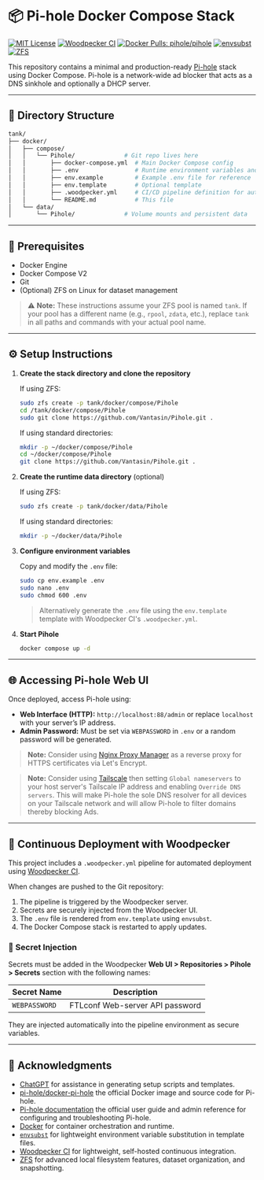 # 📦 Pi-hole Docker Compose Stack

[![MIT License](https://img.shields.io/github/license/Vantasin/Pihole?style=flat-square)](LICENSE)
[![Woodpecker CI](https://img.shields.io/badge/Woodpecker%20CI-self--hosted-green?logo=drone&style=flat-square)](https://woodpecker-ci.org/)
[![Docker Pulls: pihole/pihole](https://img.shields.io/docker/pulls/pihole/pihole?style=flat-square&logo=docker)](https://hub.docker.com/r/pihole/pihole)
[![envsubst](https://img.shields.io/badge/envsubst-variable%20substitution-lightgrey?style=flat-square)](https://man7.org/linux/man-pages/man1/envsubst.1.html)
[![ZFS](https://img.shields.io/badge/ZFS-OpenZFS-blue?style=flat-square)](https://openzfs.org/)

This repository contains a minimal and production-ready [Pi-hole](https://pi-hole.net/) stack using Docker Compose. Pi-hole is a network-wide ad blocker that acts as a DNS sinkhole and optionally a DHCP server.

---

## 📁 Directory Structure

```bash
tank/
├── docker/
│   ├── compose/
│   │   └── Pihole/              # Git repo lives here
│   │       ├── docker-compose.yml  # Main Docker Compose config
│   │       ├── .env                # Runtime environment variables and secrets (gitignored!)
│   │       ├── env.example         # Example .env file for reference
│   │       ├── env.template        # Optional template
│   │       ├── .woodpecker.yml     # CI/CD pipeline definition for auto-deploy
│   │       └── README.md           # This file
│   └── data/
│       └── Pihole/              # Volume mounts and persistent data
```

---

## 🧰 Prerequisites

* Docker Engine
* Docker Compose V2
* Git
* (Optional) ZFS on Linux for dataset management

> ⚠️ **Note:** These instructions assume your ZFS pool is named `tank`. If your pool has a different name (e.g., `rpool`, `zdata`, etc.), replace `tank` in all paths and commands with your actual pool name.

---

## ⚙️ Setup Instructions

1. **Create the stack directory and clone the repository**

   If using ZFS:
   ```bash
   sudo zfs create -p tank/docker/compose/Pihole
   cd /tank/docker/compose/Pihole
   sudo git clone https://github.com/Vantasin/Pihole.git .
   ```

   If using standard directories:
   ```bash
   mkdir -p ~/docker/compose/Pihole
   cd ~/docker/compose/Pihole
   git clone https://github.com/Vantasin/Pihole.git .
   ```

2. **Create the runtime data directory** (optional)

   If using ZFS:
   ```bash
   sudo zfs create -p tank/docker/data/Pihole
   ```

   If using standard directories:
   ```bash
   mkdir -p ~/docker/data/Pihole
   ```

3. **Configure environment variables**

   Copy and modify the `.env` file:

   ```bash
   sudo cp env.example .env
   sudo nano .env
   sudo chmod 600 .env
   ```

   > Alternatively generate the `.env` file using the `env.template` template with Woodpecker CI's `.woodpecker.yml`.

4. **Start Pihole**

   ```bash
   docker compose up -d
   ```

---

## 🌐 Accessing Pi-hole Web UI

Once deployed, access Pi-hole using:

- **Web Interface (HTTP):** `http://localhost:88/admin` or replace `localhost` with your server’s IP address.  
- **Admin Password:** Must be set via `WEBPASSWORD` in `.env` or a random password will be generated.

> **Note:** Consider using [Nginx Proxy Manager](https://github.com/Vantasin/Nginx-Proxy-Manager.git) as a reverse proxy for HTTPS certificates via Let's Encrypt.

> **Note:** Consider using [Tailscale](https://tailscale.com/) then setting `Global nameservers` to your host server's Tailscale IP address and enabling `Override DNS servers`. This will make Pi-hole the sole DNS resolver for all devices on your Tailscale network and will allow Pi-hole to filter domains thereby blocking Ads.

---

## 🚀 Continuous Deployment with Woodpecker

This project includes a `.woodpecker.yml` pipeline for automated deployment using [Woodpecker CI](https://woodpecker-ci.org/).

When changes are pushed to the Git repository:
1. The pipeline is triggered by the Woodpecker server.
2. Secrets are securely injected from the Woodpecker UI.
3. The `.env` file is rendered from `env.template` using `envsubst`.
4. The Docker Compose stack is restarted to apply updates.

### 🔐 Secret Injection

Secrets must be added in the Woodpecker **Web UI > Repositories > Pihole > Secrets** section with the following names:

| Secret Name                | Description                       |
|----------------------------|-----------------------------------|
| `WEBPASSWORD`              | FTLconf Web-server API password   |

They are injected automatically into the pipeline environment as secure variables.

---

## 🙏 Acknowledgments

- [ChatGPT](https://openai.com/chatgpt) for assistance in generating setup scripts and templates.
- [pi-hole/docker-pi-hole](https://github.com/pi-hole/docker-pi-hole) the official Docker image and source code for Pi-hole.
- [Pi-hole documentation](https://docs.pi-hole.net/) the official user guide and admin reference for configuring and troubleshooting Pi-hole.
- [Docker](https://www.docker.com/) for container orchestration and runtime.
- [`envsubst`](https://man7.org/linux/man-pages/man1/envsubst.1.html) for lightweight environment variable substitution in template files.
- [Woodpecker CI](https://woodpecker-ci.org/) for lightweight, self-hosted continuous integration.
- [ZFS](https://openzfs.org/) for advanced local filesystem features, dataset organization, and snapshotting.

